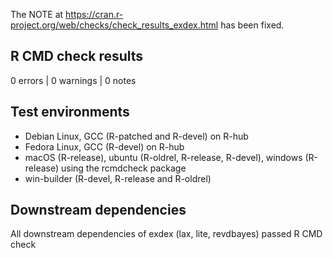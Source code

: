 The NOTE at https://cran.r-project.org/web/checks/check_results_exdex.html has been fixed.

## R CMD check results

0 errors | 0 warnings | 0 notes

## Test environments

- Debian Linux, GCC (R-patched and R-devel) on R-hub
- Fedora Linux, GCC (R-devel) on R-hub
- macOS (R-release), ubuntu (R-oldrel, R-release, R-devel), windows (R-release) using the rcmdcheck package
- win-builder (R-devel, R-release and R-oldrel)

## Downstream dependencies

All downstream dependencies of exdex (lax, lite, revdbayes) passed R CMD check
